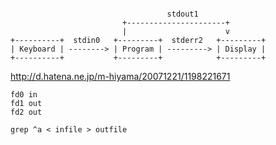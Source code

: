 
```

                                   stdout1
                         +----------------------+
                         |                      v
+----------+  stdin0   +---------+  stderr2   +---------+
| Keyboard | --------> | Program | ---------> | Display |
+----------+           +---------+            +---------+
```


http://d.hatena.ne.jp/m-hiyama/20071221/1198221671

```
fd0 in
fd1 out
fd2 out
```

`grep ^a < infile > outfile`
